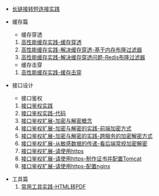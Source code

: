 
- [长链接转短连接实践](./docs/business/长链接变短连接实践.md)

- 缓存篇

  * 缓存穿透

  1. [高性能缓存实践-缓存穿透](./docs/business/高性能缓存实践-缓存穿透.md)
  2. [高性能缓存实践-解决缓存穿透-基于内存布隆过滤器](./docs/business/高性能缓存实践-解决缓存穿透-基于内存布隆过滤器.md)
  3. [高性能缓存实践-解决缓存穿透问题-Redis布隆过滤器](./docs/business/高性能缓存实践-解决缓存穿透问题-Redis布隆过滤器.md)
  
  - 缓存击穿
  
  1. [高性能缓存实践-缓存击穿](./docs/business/高性能缓存实践-缓存击穿.md)
  
- 接口设计

  * 接口鉴权

  1. [接口鉴权实践](./docs/business/接口鉴权实践.md)
  2. [接口鉴权实践-代码](./docs/business/接口鉴权实践-代码.md)
  3. [接口鉴权扩展-加密与解密概念](./docs/business/接口鉴权扩展-加密与解密概念.md)
  4. [接口鉴权扩展-加密与解密的实践-前端加密方式](./docs/business/接口鉴权扩展-加密与解密的实践-前端加密方式.md)
  5. [接口鉴权扩展-加密与解密的实践-跨服务的加密解密方式](./docs/business/接口鉴权扩展-加密与解密的实践-跨服务的加密解密方式.md)
  6. [接口鉴权扩展-从敏感数据的传递-看后端常规加密解密](./docs/business/接口鉴权扩展-从敏感数据的传递-看后端常规加密解密.md)
  7. [接口鉴权扩展-请使用https](./docs/business/接口鉴权扩展-请使用https.md)
  8. [接口鉴权扩展-请使用https-制作证书并配置Tomcat](./docs/business/接口鉴权扩展-请使用https-制作证书并配置Tomcat.md)
  9. [接口鉴权扩展-请使用https-配置nginx](./docs/business/接口鉴权扩展-请使用https-配置nginx.md)
* 工具篇
  1. [常用工具实践-HTML转PDF](./docs/business/常用工具实践-HTML转PDF.md)

